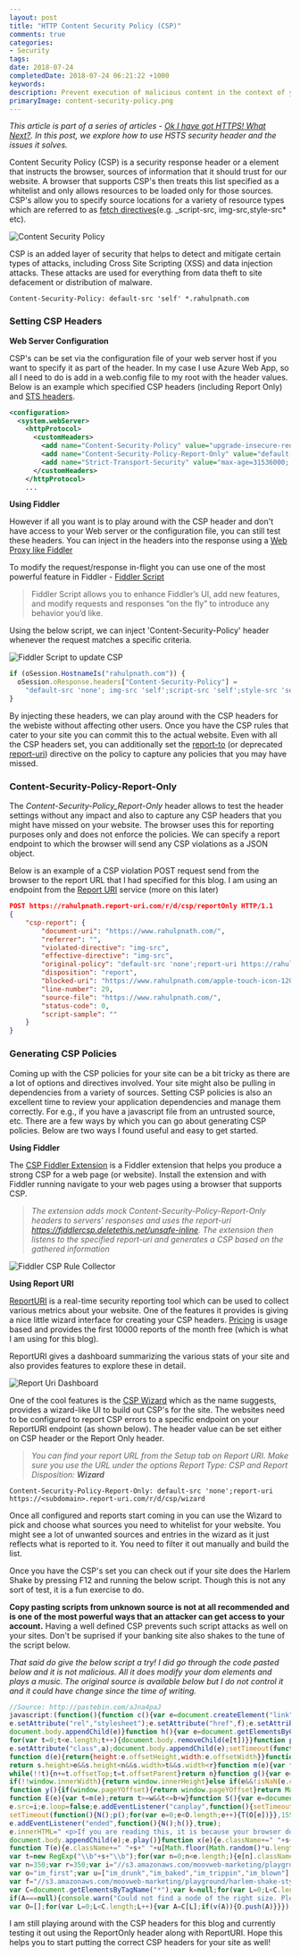 ```yaml
---
layout: post
title: "HTTP Content Security Policy (CSP)"
comments: true
categories: 
- Security
tags: 
date: 2018-07-24
completedDate: 2018-07-24 06:21:22 +1000
keywords: 
description: Prevent execution of malicious content in the context of your website.
primaryImage: content-security-policy.png
---
```

_This article is part of a series of articles - [Ok I have got HTTPS! What Next?](/blog/ok-i-have-got-https-what-next/). In this post, we explore how to use HSTS security header and the issues it solves._

Content Security Policy (CSP) is a security response header or a <meta> element that instructs the browser, sources of information that it should trust for our website. A browser that supports CSP's then treats this list specified as a whitelist and only allows resources to be loaded only for those sources. CSP's allow you to specify source locations for a variety of resource types which are referred to as [fetch directives](https://developer.mozilla.org/en-US/docs/Glossary/Fetch_directive)(e.g. \_script-src, img-src,style-src\* etc).

<img src="/images/content-security-policy.png" alt="Content Security Policy"  class="center" />

CSP is an added layer of security that helps to detect and mitigate certain types of attacks, including Cross Site Scripting (XSS) and data injection attacks. These attacks are used for everything from data theft to site defacement or distribution of malware.

```text Example
Content-Security-Policy: default-src 'self' *.rahulpnath.com
```

### Setting CSP Headers

**Web Server Configuration**

CSP's can be set via the configuration file of your web server host if you want to specify it as part of the header. In my case I use Azure Web App, so all I need to do is add in a web.config file to my root with the header values. Below is an example which specified CSP headers (including Report Only) and [STS headers](/blog/http-strict-transport-security-sts-or-hsts/).

```xml Web.config Sample
<configuration>
  <system.webServer>
    <httpProtocol>
      <customHeaders>
        <add name="Content-Security-Policy" value="upgrade-insecure-requests;"/>
        <add name="Content-Security-Policy-Report-Only" value="default-src 'none';report-uri https://rahulpnath.report-uri.com/r/d/csp/reportOnly" />
        <add name="Strict-Transport-Security" value="max-age=31536000; includeSubDomains; preload"/>
      </customHeaders>
    </httpProtocol>
    ...
```

**Using Fiddler**

However if all you want is to play around with the CSP header and don't have access to your Web server or the configuration file, you can still test these headers. You can inject in the headers into the response using a [Web Proxy like Fiddler](/blog/fiddler-free-web-debugging-proxy/)

To modify the request/response in-flight you can use one of the most powerful feature in Fiddler - [Fiddler Script](https://www.telerik.com/blogs/understanding-fiddlerscript)

> Fiddler Script allows you to enhance Fiddler’s UI, add new features, and modify requests and responses “on the fly” to introduce any behavior you’d like.

Using the below script, we can inject 'Content-Security-Policy' header whenever the request matches a specific criteria.

<img src="/images/https_csp_fiddler_script.png" alt="Fiddler Script to update CSP"  class="center" />

```javascript Fiddler Script - Inject CSP Header
if (oSession.HostnameIs("rahulpnath.com")) {
  oSession.oResponse.headers["Content-Security-Policy"] =
    "default-src 'none'; img-src 'self';script-src 'self';style-src 'self'";
}
```

By injecting these headers, we can play around with the CSP headers for the webiste without affecting other users. Once you have the CSP rules that cater to your site you can commit this to the actual website. Even with all the CSP headers set, you can additionally set the [report-to](https://developer.mozilla.org/en-US/docs/Web/HTTP/Headers/Content-Security-Policy/report-to) (or deprecated [report-uri](https://developer.mozilla.org/en-US/docs/Web/HTTP/Headers/Content-Security-Policy/report-uri)) directive on the policy to capture any policies that you may have missed.

### Content-Security-Policy-Report-Only

The _Content-Security-Policy_Report-Only_ header allows to test the header settings without any impact and also to capture any CSP headers that you might have missed on your website. The browser uses this for reporting purposes only and does not enforce the policies. We can specify a report endpoint to which the browser will send any CSP violations as a JSON object.

Below is an example of a CSP violation POST request send from the browser to the report URL that I had specified for this blog. I am using an endpoint from the [Report URI](https://report-uri.com/) service (more on this later)

```json Example
POST https://rahulpnath.report-uri.com/r/d/csp/reportOnly HTTP/1.1
{
    "csp-report": {
        "document-uri": "https://www.rahulpnath.com/",
        "referrer": "",
        "violated-directive": "img-src",
        "effective-directive": "img-src",
        "original-policy": "default-src 'none';report-uri https://rahulpnath.report-uri.com/r/d/csp/reportOnly",
        "disposition": "report",
        "blocked-uri": "https://www.rahulpnath.com/apple-touch-icon-120x120.png",
        "line-number": 29,
        "source-file": "https://www.rahulpnath.com/",
        "status-code": 0,
        "script-sample": ""
    }
}
```

### Generating CSP Policies

Coming up with the CSP policies for your site can be a bit tricky as there are a lot of options and directives involved. Your site might also be pulling in dependencies from a variety of sources. Setting CSP policies is also an excellent time to review your application dependencies and manage them correctly. For e.g., if you have a javascript file from an untrusted source, etc. There are a few ways by which you can go about generating CSP policies. Below are two ways I found useful and easy to get started.

**Using Fiddler**

The [CSP Fiddler Extension](https://github.com/david-risney/CSP-Fiddler-Extension) is a Fiddler extension that helps you produce a strong CSP for a web page (or website). Install the extension and with Fiddler running navigate to your web pages using a browser that supports CSP.

> _The extension adds mock Content-Security-Policy-Report-Only headers to servers' responses and uses the report-uri https://fiddlercsp.deletethis.net/unsafe-inline. The extension then listens to the specified report-uri and generates a CSP based on the gathered information_

<img src="/images/https_csp_fiddler_rule_collector.png" class="center" alt="Fiddler CSP Rule Collector" />

**Using Report URI**

[ReportURI](https://report-uri.com/) is a real-time security reporting tool which can be used to collect various metrics about your website. One of the features it provides is giving a nice little wizard interface for creating your CSP headers. [Pricing](https://report-uri.com/#prices) is usage based and provides the first 10000 reports of the month free (which is what I am using for this blog).

ReportURI gives a dashboard summarizing the various stats of your site and also provides features to explore these in detail.

<img src="/images/csp_report_uri_dashboard.png" alt="Report Uri Dashboard" class="center" />

One of the cool features is the [CSP Wizard](https://scotthelme.co.uk/report-uri-csp-wizard/) which as the name suggests, provides a wizard-like UI to build out CSP's for the site. The websites need to be configured to report CSP errors to a specific endpoint on your ReportURI endpoint (as shown below). The header value can be set either on CSP header or the Report Only header.

> _You can find your report URL from the Setup tab on Report URI. Make sure you use the URL under the options Report Type: CSP and Report Disposition: **Wizard**_

```text
Content-Security-Policy-Report-Only: default-src 'none';report-uri https://<subdomain>.report-uri.com/r/d/csp/wizard
```

Once all configured and reports start coming in you can use the Wizard to pick and choose what sources you need to whitelist for your website. You might see a lot of unwanted sources and entries in the wizard as it just reflects what is reported to it. You need to filter it out manually and build the list.

Once you have the CSP's set you can check out if your site does the Harlem Shake by pressing F12 and running the below script. Though this is not any sort of test, it is a fun exercise to do.

<div class="alert alert-warning">
<b>Copy pasting scripts from unknown source is not at all recommended and is one of the most powerful ways that an attacker can get access to your account.</b> Having a well defined CSP prevents such script attacks as well on your sites. Don't be suprised if your banking site also shakes to the tune of the script below. 
</div>

_That said do give the below script a try! I did go through the code pasted below and it is not malicious. All it does modify your dom elements and plays a music. The original source is available below but I do not control it and it could have change since the time of writing._

``` javascript Harlem Shake - F12 on Browser tab and run below script (Check your Volume)
//Source: http://pastebin.com/aJna4paJ
javascript:(function(){function c(){var e=document.createElement("link");e.setAttribute("type","text/css");
e.setAttribute("rel","stylesheet");e.setAttribute("href",f);e.setAttribute("class",l);
document.body.appendChild(e)}function h(){var e=document.getElementsByClassName(l);
for(var t=0;t<e.length;t++){document.body.removeChild(e[t])}}function p(){var e=document.createElement("div");
e.setAttribute("class",a);document.body.appendChild(e);setTimeout(function(){document.body.removeChild(e)},100)}
function d(e){return{height:e.offsetHeight,width:e.offsetWidth}}function v(i){var s=d(i);
return s.height>e&&s.height<n&&s.width>t&&s.width<r}function m(e){var t=e;var n=0;
while(!!t){n+=t.offsetTop;t=t.offsetParent}return n}function g(){var e=document.documentElement;
if(!!window.innerWidth){return window.innerHeight}else if(e&&!isNaN(e.clientHeight)){return e.clientHeight}return 0}
function y(){if(window.pageYOffset){return window.pageYOffset}return Math.max(document.documentElement.scrollTop,document.body.scrollTop)}
function E(e){var t=m(e);return t>=w&&t<=b+w}function S(){var e=document.createElement("audio");e.setAttribute("class",l);
e.src=i;e.loop=false;e.addEventListener("canplay",function(){setTimeout(function(){x(k)},500);
setTimeout(function(){N();p();for(var e=0;e<O.length;e++){T(O[e])}},15500)},true);
e.addEventListener("ended",function(){N();h()},true);
e.innerHTML=" <p>If you are reading this, it is because your browser does not support the audio element. We recommend that you get a new browser.</p> <p>";
document.body.appendChild(e);e.play()}function x(e){e.className+=" "+s+" "+o}
function T(e){e.className+=" "+s+" "+u[Math.floor(Math.random()*u.length)]}function N(){var e=document.getElementsByClassName(s);
var t=new RegExp("\\b"+s+"\\b");for(var n=0;n<e.length;){e[n].className=e[n].className.replace(t,"")}}var e=30;var t=30;
var n=350;var r=350;var i="//s3.amazonaws.com/moovweb-marketing/playground/harlem-shake.mp3";var s="mw-harlem_shake_me";
var o="im_first";var u=["im_drunk","im_baked","im_trippin","im_blown"];var a="mw-strobe_light";
var f="//s3.amazonaws.com/moovweb-marketing/playground/harlem-shake-style.css";var l="mw_added_css";var b=g();var w=y();
var C=document.getElementsByTagName("*");var k=null;for(var L=0;L<C.length;L++){var A=C[L];if(v(A)){if(E(A)){k=A;break}}}
if(A===null){console.warn("Could not find a node of the right size. Please try a different page.");return}c();S();
var O=[];for(var L=0;L<C.length;L++){var A=C[L];if(v(A)){O.push(A)}}})()
```

I am still playing around with the CSP headers for this blog and currently testing it out using the ReportOnly header along with ReportURI. Hope this helps you to start putting the correct CSP headers for your site as well!
